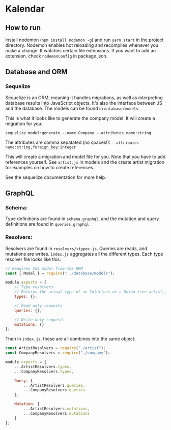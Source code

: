 # Kalendar

## How to run

Install nodemon (`npm install nodemon -g`) and run `yarn start` in the project directory. Nodemon enables hot reloading and recompiles whenever you make a change. It watches certain file extensions. If you want to add an extension, check `nodemonConfig` in package.json.

## Database and ORM

### Sequelize

Sequelize is an ORM, meaning it handles migrations, as well as interpreting database results into JavaScript objects. It's also the interface between JS and the database. The models can be found in `database/models`.

This is what it looks like to generate the company model. It will create a migration for you:
```
sequelize model:generate --name Company --attributes name:string
```

The attributes are comma sepatated (no spaces!):
`--attributes name:string,foreign_key:integer`

This will create a migration and model file for you. Note that you have to add references yourself. See `artist.js` in models and the create artist migration for examples on how to create references.

See the sequelize documentation for more help.

## GraphQL

### Schema:

Type definitions are found in `schema.graphql`, and the mutation and query definitions are found in `queries.graphql`

### Resolvers:

Resolvers are found in `resolvers/<type>.js`. Queries are reads, and mutations are writes. `index.js` aggregates all the different types. Each type resolver file looks like this:

```js
// Requires the model from the ORM
const { Model } = require("../database/models");

module.exports = {
    // Type resolvers
    // Returns the actual type of an Interface or a Union (see artist.js for an example)
    types: {},

    // Read only requests
    queries: {},

    // Write only requests
    mutations: {}
};
```

Then in `index.js`, these are all combines into the same object:

```js
const ArtistResolvers = require("./artist");
const CompanyResolvers = require("./company");

module.exports = {
    ...ArtistResolvers.types,
    ...CompanyResolvers.types,

    Query: {
        ...ArtistResolvers.queries,
        ...CompanyResolvers.queries
    },

    Mutation: {
        ...ArtistResolvers.mutations,
        ...CompanyResolvers.mutations
    }
};
```
